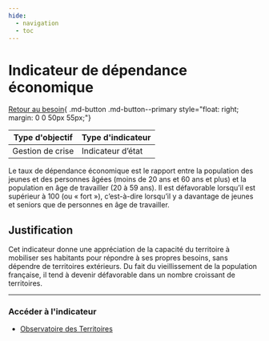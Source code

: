 ```yaml
---
hide:
  - navigation
  - toc
---
```


# Indicateur de dépendance économique

[Retour au besoin](https://konsilion.github.io/diag360/pages/besoins/bi1){ .md-button .md-button--primary style="float: right; margin: 0 0 50px 55px;"}

|Type d'objectif|Type d'indicateur|
|--|--|
|Gestion de crise|Indicateur d’état|

Le taux de dépendance économique est le rapport entre la population des jeunes et des personnes âgées (moins de 20 ans et 60 ans et plus) et la population en âge de travailler (20 à 59 ans). Il est défavorable lorsqu’il est supérieur à 100 (ou « fort »), c’est-à-dire lorsqu’il y a davantage de jeunes et seniors que de personnes en âge de travailler.

## Justification

Cet indicateur donne une appréciation de la capacité du territoire à mobiliser ses habitants pour répondre à ses propres besoins, sans dépendre de territoires extérieurs. Du fait du vieillissement de la population française, il tend à devenir défavorable dans un nombre croissant de territoires.

---

### Accéder à l'indicateur

- [Observatoire des Territoires](https://www.observatoire-des-territoires.gouv.fr/indicateur-de-dependance-economique) 
